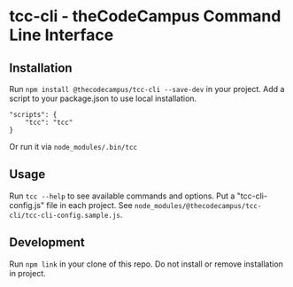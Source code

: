 # tcc-cli - theCodeCampus Command Line Interface

## Installation

Run ```npm install @thecodecampus/tcc-cli --save-dev``` in your project.
Add a script to your package.json to use local installation.

```
"scripts": {
    "tcc": "tcc"
}
```

Or run it via ```node_modules/.bin/tcc```

## Usage

Run ```tcc --help``` to see available commands and options.
Put a "tcc-cli-config.js" file in each project. See ```node_modules/@thecodecampus/tcc-cli/tcc-cli-config.sample.js```.

## Development

Run ```npm link``` in your clone of this repo. Do not install or remove installation in project.
